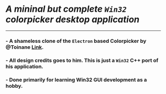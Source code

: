 # ___A mininal but complete `Win32` colorpicker desktop application___
---------------

### - A shameless clone of the `Electron` based Colorpicker by @Toinane [Link](https://github.com/Toinane/colorpicker).
### - All design credits goes to him. This is just a `Win32` C++ port of his application.
### - Done primarily for learning Win32 GUI development as a hobby.